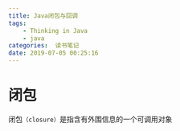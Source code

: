 ```yaml
---
title: Java闭包与回调
tags: 
	- Thinking in Java
	- java
categories:  读书笔记
date: 2019-07-05 00:25:16
---
```



# 闭包

闭包`（closure）`是指含有外围信息的一个可调用对象

